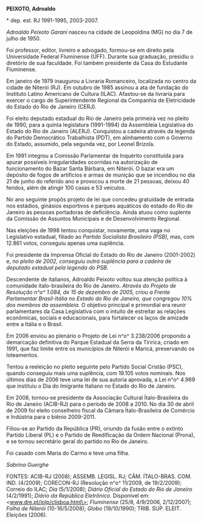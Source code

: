 **PEIXOTO, Adroaldo**

\* dep. est. RJ 1991-1995, 2003-2007.

*Adroaldo Peixoto Garani* nasceu na cidade de Leopoldina (MG) no dia 7
de julho de 1950.

Foi professor, editor, livreiro e advogado, formou-se em direito pela
Universidade Federal Fluminense (UFF). Durante sua graduação, presidiu o
diretório de sua faculdade. Foi também presidente da Casa do Estudante
Fluminense.

Em janeiro de 1979 inaugurou a Livraria Romanceiro, localizada no centro
da cidade de Niterói (RJ). Em outubro de 1985 assinou a ata de fundação
do Instituto Latino Americano de Cultura (ILAC). Afastou-se da livraria
para exercer o cargo de Superintendente Regional da Companhia de
Eletricidade do Estado do Rio de Janeiro (CERJ).

Foi eleito deputado estadual do Rio de Janeiro pela primeira vez no
pleito de 1990, para a quinta legislatura (1991-1994) da Assembleia
Legislativa do Estado do Rio de Janeiro (ALERJ). Conquistou a cadeira
através da legenda do Partido Democrático Trabalhista (PDT), em
alinhamento com o Governo do Estado, assumido, pela segunda vez, por
Leonel Brizola.

Em 1991 integrou a Comissão Parlamentar de Inquérito constituída para
apurar possíveis irregularidades ocorridas na autorização de
funcionamento do Bazar Santa Bárbara, em Niterói. O bazar era um
depósito de fogos de artifícios e armas de munição que se incendiou no
dia 21 de junho do referido ano e provocou a morte de 21 pessoas, deixou
40 feridos, além de atingir 100 casas e 53 veículos.

No ano seguinte propôs projeto de lei que concedeu gratuidade de entrada
nos estádios, ginásios esportivos e parques aquáticos do estado do Rio
de Janeiro às pessoas portadoras de deficiência. Ainda atuou como
suplente da Comissão de Assuntos Municipais e de Desenvolvimento
Regional.

Nas eleições de 1998 tentou conquistar, novamente, uma vaga no
Legislativo estadual, filiado ao *Partido Socialista Brasileiro (PSB),*
mas, com 12.861 votos, conseguiu apenas uma suplência.

Foi presidente da Imprensa Oficial do Estado do Rio de Janeiro
(2001-2002) e, n*o pleito de 2002, conseguiu outra suplência para a
cadeira de deputado estadual pela legenda do PSB.*

Descendente de italianos, Adroaldo Peixoto voltou sua atenção política à
comunidade ítalo-brasileira do Rio de Janeiro. *Através do Projeto de
Resolução n^o^ 1.084, de 15 de dezembro de 2005, criou a Frente
Parlamentar Brasil-Itália no Estado do Rio de Janeiro, que congregou 10%
dos membros da assembleia.* O objetivo principal e primordial era reunir
parlamentares da Casa Legislativa com o intuito de estreitar as relações
econômicas, sociais e educacionais, para fortalecer os laços de amizade
entre a Itália e o Brasil.

Em 2006 enviou ao plenário o Projeto de Lei n^o^ 3.238/2006 propondo a
demarcação definitiva do Parque Estadual da Serra da Tiririca, criado em
1991, que faz limite entre os municípios de Niterói e Maricá,
preservando os loteamentos.

Tentou a reeleição no pleito seguinte pelo Partido Social Cristão (PSC),
quando conseguiu mais uma suplência, com 19.105 votos nominais. Nos
últimos dias de 2006 teve uma lei de sua autoria aprovada, a Lei n^o^
4.969 que instituiu o Dia do Imigrante Italiano no Estado do Rio de
Janeiro.

Em 2008, tornou-se presidente da Associação Cultural Ítalo-Brasileira do
Rio de Janeiro (ACIB-RJ) para o período de 2008 a 2010. No dia 30 de
abril de 2009 foi eleito conselheiro fiscal da Câmara Ítalo-Brasileira
de Comércio e Indústria para o biênio 2009-2011.

Filiou-se ao Partido da República (PR), oriundo da fusão entre o extinto
Partido Liberal (PL) e o Partido de Reedificação da Ordem Nacional
(Prona), e se tornou secretário geral do partido no Rio de Janeiro.

Foi casado com Maria do Carmo e teve uma filha.

*Sabrina Guerghe*

FONTES: ACIB-RJ (2008); ASSEMB. LEGISL. RJ; CÂM. ÍTALO-BRAS. COM. IND.
(4/2009); CORECON-RJ (Resolução n^o^ 11/2009, de 19/2/2009); Correio do
ILAC; *Dia* (5/1/2008); *Diário Oficial do Estado do Rio de Janeiro*
(4/2/1991); *Diário da República Eletrônico*. Disponível em:
\<www.dre.pt/iolp/clisboa.html\>; *Fluminense* (25/8, 4/9/2006,
2/12/2007); *Folha de Niterói* (10-16/5/2008); *Globo* (19/10/1990);
TRIB. SUP. ELEIT. *Eleições* (2006).
